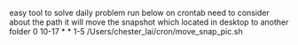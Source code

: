 easy tool to solve daily problem
run below on crontab
need to consider about the path
it will move the snapshot which located in desktop to another folder
0 10-17 * * 1-5 /Users/chester_lai/cron/move_snap_pic.sh
